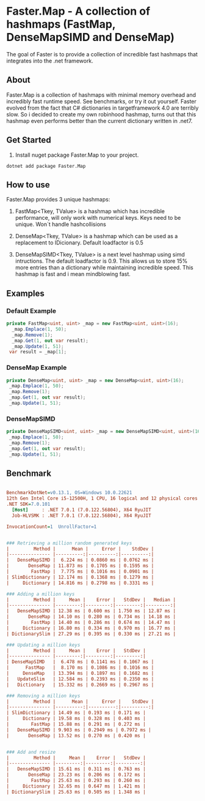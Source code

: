 # Faster.Map - A collection of hashmaps (FastMap, DenseMapSIMD and DenseMap)

The goal of Faster is to provide a collection of incredible fast hashmaps that integrates into the .net framework.
   
## About
Faster.Map is a collection of hashmaps with minimal memory overhead and incredibly fast runtime speed. See benchmarks, or try it out yourself. Faster evolved from the fact that C# dictionaries in targetframework 4.0 are terribly slow. So i decided to create my own robinhood hashmap, turns out that this hashmap even performs better than the current dictionary written in .net7.
## Get Started
1. Install nuget package Faster.Map to your project.
```
dotnet add package Faster.Map
```
## How to use
Faster.Map provides 3 unique hashmaps:
1. FastMap<Tkey, TValue> is a hashmap which has incredible performance, will only work with numerical keys. Keys need to be unique. Won`t handle hashcollisions

2. DenseMap<Tkey, TValue> is a hashmap which can be used as a replacement to IDicionary. Default loadfactor is 0.5

3. DenseMapSIMD<Tkey, TValue> is a next level hashmap using simd intructions.
   The default loadfactor is 0.9. This allows us to store 15% more entries than a dictionary while maintaining incredible speed.
   This hashmap is fast and i mean mindblowing fast.

 ## Examples    
  ### Default Example
```C#
private FastMap<uint, uint> _map = new FastMap<uint, uint>(16);     
  _map.Emplace(1, 50); 
  _map.Remove(1);
  _map.Get(1, out var result);
  _map.Update(1, 51); 
 var result = _map[1];    
``` 
  ### DenseMap Example
```C#
private DenseMap<uint, uint> _map = new DenseMap<uint, uint>(16);
 _map.Emplace(1, 50); 
 _map.Remove(1);
 _map.Get(1, out var result);
 _map.Update(1, 51);
 ``` 
 
 ### DenseMapSIMD
``` C#
private DenseMapSIMD<uint, uint> _map = new DenseMapSIMD<uint, uint>(16);
 _map.Emplace(1, 50); 
 _map.Remove(1);
 _map.Get(1, out var result);
 _map.Update(1, 51);
``` 

## Benchmark

``` ini

BenchmarkDotNet=v0.13.1, OS=Windows 10.0.22621
12th Gen Intel Core i5-12500H, 1 CPU, 16 logical and 12 physical cores
.NET SDK=7.0.101
  [Host]     : .NET 7.0.1 (7.0.122.56804), X64 RyuJIT
  Job-HLVSMK : .NET 7.0.1 (7.0.122.56804), X64 RyuJIT

InvocationCount=1  UnrollFactor=1  


### Retrieving a million random generated keys
|         Method |      Mean |     Error |    StdDev |
|--------------- |----------:|----------:|----------:|
|   DenseMapSIMD |  6.224 ms | 0.0860 ms | 0.0762 ms |    
|       DenseMap | 11.873 ms | 0.1705 ms | 0.1595 ms |    
|        FastMap |  7.775 ms | 0.1016 ms | 0.0901 ms |    
| SlimDictionary | 12.174 ms | 0.1368 ms | 0.1279 ms |    
|     Dictionary | 14.816 ms | 0.2798 ms | 0.3331 ms |    

### Adding a million keys
|         Method |     Mean |    Error |   StdDev |   Median |
|--------------- |---------:|---------:|---------:|---------:|
|   DenseMapSIMD | 12.38 ms | 0.600 ms | 1.750 ms | 12.87 ms |
|       DenseMap | 14.10 ms | 0.280 ms | 0.734 ms | 14.18 ms |
|        FastMap | 14.40 ms | 0.286 ms | 0.674 ms | 14.47 ms |
|     Dictionary | 16.80 ms | 0.334 ms | 0.970 ms | 16.77 ms |
| DictionarySlim | 27.29 ms | 0.395 ms | 0.330 ms | 27.21 ms |

### Updating a million keys
|         Method |     Mean |    Error |   StdDev |
|--------------- |---------:|---------:|---------:|
| DenseMapSIMD   |  6.478 ms | 0.1141 ms | 0.1067 ms |
|      FastMap   |  8.170 ms | 0.1086 ms | 0.1016 ms |
|     DenseMap   | 13.394 ms | 0.1897 ms | 0.1682 ms |
|   UpdateSlim   | 12.584 ms | 0.2393 ms | 0.2350 ms |
|   Dictionary   | 15.332 ms | 0.2669 ms | 0.2967 ms |

### Removing a million keys
|         Method |      Mean |     Error |    StdDev |
|--------------- |----------:|----------:|----------:|
| SlimDictionary | 14.49 ms | 0.193 ms | 0.171 ms |
|     Dictionary | 19.58 ms | 0.328 ms | 0.403 ms |
|        FastMap | 15.88 ms | 0.291 ms | 0.272 ms |
|   DenseMapSIMD | 9.903 ms | 0.2949 ms | 0.7972 ms |
|       DenseMap | 13.52 ms | 0.270 ms | 0.420 ms |


### Add and resize
|         Method |     Mean |    Error |   StdDev |
|--------------- |---------:|---------:|---------:|
|   DenseMapSIMD | 15.61 ms | 0.311 ms | 0.763 ms |
|       DenseMap | 23.23 ms | 0.206 ms | 0.172 ms |
|        FastMap | 25.63 ms | 0.293 ms | 0.260 ms |
|     Dictionary | 32.65 ms | 0.647 ms | 1.421 ms |
| DictionarySlim | 25.63 ms | 0.505 ms | 1.348 ms |

